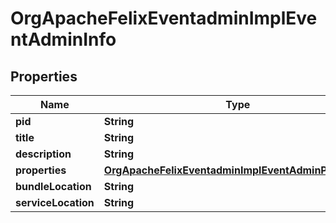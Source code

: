 
# OrgApacheFelixEventadminImplEventAdminInfo

## Properties
Name | Type | Description | Notes
------------ | ------------- | ------------- | -------------
**pid** | **String** |  |  [optional]
**title** | **String** |  |  [optional]
**description** | **String** |  |  [optional]
**properties** | [**OrgApacheFelixEventadminImplEventAdminProperties**](OrgApacheFelixEventadminImplEventAdminProperties.md) |  |  [optional]
**bundleLocation** | **String** |  |  [optional]
**serviceLocation** | **String** |  |  [optional]



